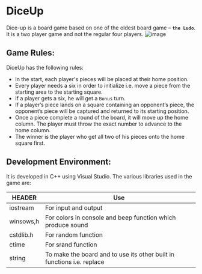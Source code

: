 # DiceUp
Dice-up is a board game based on one of the oldest board game – **`the Ludo`**. It is a two player game and not the regular four players. 
![image](https://user-images.githubusercontent.com/26774605/164948373-c16bda73-85fc-4569-8be4-f886212444d2.png)

## Game Rules:
DiceUp has the following rules:
* In the start, each player's pieces will be placed at their home position.
* Every player needs a six in order to initialize i.e. move a piece from the starting area to the starting square. 
* If a player gets a six, he will get a `Bonus` turn.
* If a player’s piece lands on a square containing an opponent’s piece, the opponent’s piece will be captured and returned to its starting position. 
* Once a piece complete a round of the board, it will move up the home column. The player must throw the exact number to advance to the home column. 
* The winner is the player who get all two of his pieces onto the home square first. 


## Development Environment:
It is developed in C++ using Visual Studio. The various libraries used in the game are:

|HEADER     | Use |
|-----------|--------|
|iostream 	| For input and output |
|winsows,h 	|For colors in console and beep function which produce sound |
|cstdlib.h 	|For random function |
|ctime 	    |For srand function |
|string     |	To make the board and to use its other built in functions i.e. replace | 

